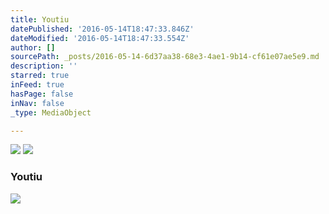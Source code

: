 ```yaml
---
title: Youtiu
datePublished: '2016-05-14T18:47:33.846Z'
dateModified: '2016-05-14T18:47:33.554Z'
author: []
sourcePath: _posts/2016-05-14-6d37aa38-68e3-4ae1-9b14-cf61e07ae5e9.md
description: ''
starred: true
inFeed: true
hasPage: false
inNav: false
_type: MediaObject

---
```

![](https://the-grid-user-content.s3-us-west-2.amazonaws.com/eb962ae1-8baf-4d7b-9526-652931a05474.jpg)
![](https://the-grid-user-content.s3-us-west-2.amazonaws.com/5a9e266d-cfdb-45c5-875d-861e322550f4.jpg)

### Youtiu
![](https://the-grid-user-content.s3-us-west-2.amazonaws.com/25a53bba-ead5-49bc-a4d1-1fff7a00accb.jpg)